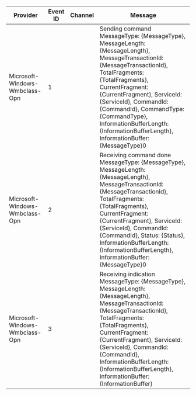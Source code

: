 Provider                        |  Event ID  |  Channel  |  Message
--------------------------------|------------|-----------|-------------------------------------------------------------------------------------------------------------------------------------------------------------------------------------------------------------------------------------------------------------------------------------------------------------------------------------------------------------------
Microsoft-Windows-Wmbclass-Opn  |  1         |           |  Sending command MessageType: {MessageType}, MessageLength: {MessageLength}, MessageTransactionId: {MessageTransactionId}, TotalFragments: {TotalFragments}, CurrentFragment: {CurrentFragment}, ServiceId: {ServiceId}, CommandId: {CommandId}, CommandType: {CommandType}, InformationBufferLength: {InformationBufferLength}, InformationBuffer: {MessageType}0
Microsoft-Windows-Wmbclass-Opn  |  2         |           |  Receiving command done MessageType: {MessageType}, MessageLength: {MessageLength}, MessageTransactionId: {MessageTransactionId}, TotalFragments: {TotalFragments}, CurrentFragment: {CurrentFragment}, ServiceId: {ServiceId}, CommandId: {CommandId}, Status: {Status}, InformationBufferLength: {InformationBufferLength}, InformationBuffer: {MessageType}0
Microsoft-Windows-Wmbclass-Opn  |  3         |           |  Receiving indication MessageType: {MessageType}, MessageLength: {MessageLength}, MessageTransactionId: {MessageTransactionId}, TotalFragments: {TotalFragments}, CurrentFragment: {CurrentFragment}, ServiceId: {ServiceId}, CommandId: {CommandId}, InformationBufferLength: {InformationBufferLength}, InformationBuffer: {InformationBuffer}